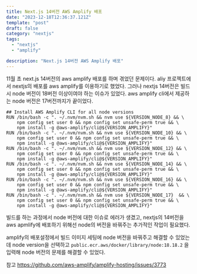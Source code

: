 ```yaml
---
title: Next.js 14버전 AWS Amplify 배포
date: "2023-12-18T12:36:37.121Z"
template: "post"
draft: false
category: "nextjs"
tags:
  - "nextjs"
  - "amplify"

description: "Next.js 14버전 AWS Amplify 배포"
---
```


11월 초 next.js 14버전의 aws amplify 배포를 하며 겪었던 문제이다.
aliy 프로젝트에서 nextjs의 배포를 aws amplify를 이용하기로 했었다. 그러나 nextjs 14버전은 빌드 시 node 버전이 18버전 이상이여야 하는 이슈가 있었다.
aws amplify cli에서 제공하는 node 버전은 17버전까지가 끝이었다.
```
## Install AWS Amplify CLI for all node versions
RUN /bin/bash -c ". ~/.nvm/nvm.sh && nvm use ${VERSION_NODE_8} && \
    npm config set user 0 && npm config set unsafe-perm true && \
	npm install -g @aws-amplify/cli@${VERSION_AMPLIFY}"
RUN /bin/bash -c ". ~/.nvm/nvm.sh && nvm use ${VERSION_NODE_10} && \
    npm config set user 0 && npm config set unsafe-perm true && \
	npm install -g @aws-amplify/cli@${VERSION_AMPLIFY}"
RUN /bin/bash -c ". ~/.nvm/nvm.sh && nvm use ${VERSION_NODE_12} && \
    npm config set user 0 && npm config set unsafe-perm true && \
	npm install -g @aws-amplify/cli@${VERSION_AMPLIFY}"
RUN /bin/bash -c ". ~/.nvm/nvm.sh && nvm use ${VERSION_NODE_14} && \
    npm config set user 0 && npm config set unsafe-perm true && \
	npm install -g @aws-amplify/cli@${VERSION_AMPLIFY}"
RUN /bin/bash -c ". ~/.nvm/nvm.sh && nvm use ${VERSION_NODE_16} && \
    npm config set user 0 && npm config set unsafe-perm true && \
	npm install -g @aws-amplify/cli@${VERSION_AMPLIFY}"
RUN /bin/bash -c ". ~/.nvm/nvm.sh && nvm use ${VERSION_NODE_17}  && \
    npm config set user 0 && npm config set unsafe-perm true && \
	npm install -g @aws-amplify/cli@${VERSION_AMPLIFY}"
```
빌드를 하는 과정에서 node 버전에 대한 이슈로 에러가 생겼고, nextjs의 14버전을 aws apmlify에 배포하기 위해선 node의 버전을 바꿔주는 추가적인 작업이 필요했다.

amplify의 배포설정에서 빌드 이미지 세팅에 node 버전을 바꿔주고 해결할 수 있었는데
node version을 선택하고 `public.ecr.aws/docker/library/node:18.18.2` 을 입력해 node 버전의 문제를 해결할 수 있었다.

참고
<a href="https://github.com/aws-amplify/amplify-hosting/issues/3773">https://github.com/aws-amplify/amplify-hosting/issues/3773</a>